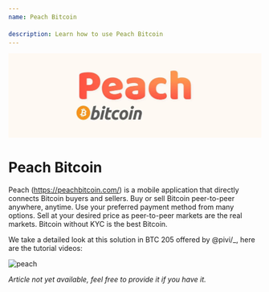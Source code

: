 ```yaml
---
name: Peach Bitcoin

description: Learn how to use Peach Bitcoin
---
```


![cover](assets/cover.jpeg)

# Peach Bitcoin

Peach (https://peachbitcoin.com/) is a mobile application that directly connects Bitcoin buyers and sellers. Buy or sell Bitcoin peer-to-peer anywhere, anytime. Use your preferred payment method from many options. Sell at your desired price as peer-to-peer markets are the real markets. Bitcoin without KYC is the best Bitcoin.

We take a detailed look at this solution in BTC 205 offered by @pivi/\_, here are the tutorial videos:

![peach](https://youtu.be/ziwhv9KqVkM)

_Article not yet available, feel free to provide it if you have it._
